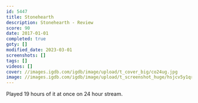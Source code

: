 ```yaml
---
id: 5447
title: Stonehearth
description: Stonehearth - Review
score: 90
date: 2017-01-01
completed: true
goty: []
modified_date: 2023-03-01
screenshots: []
tags: []
videos: []
cover: //images.igdb.com/igdb/image/upload/t_cover_big/co24ug.jpg
image: //images.igdb.com/igdb/image/upload/t_screenshot_huge/hsjcv5y1qrobztv0b57x.jpg
---
```

Played 19 hours of it at once on 24 hour stream.